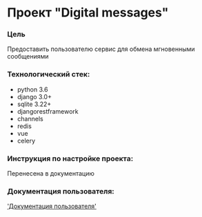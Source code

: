 # Проект "Digital messages"

### Цель
Предоставить пользователю сервис для обмена мгновенными сообщениями

### Технологический стек:
- python 3.6
- django 3.0+
- sqlite 3.22+
- djangorestframework
- channels
- redis
- vue 
- celery

### Инструкция по настройке проекта:
Перенесена в документацию

### Документация пользователя:

['Документация пользователя'](user_guide/user_guide.rst)
